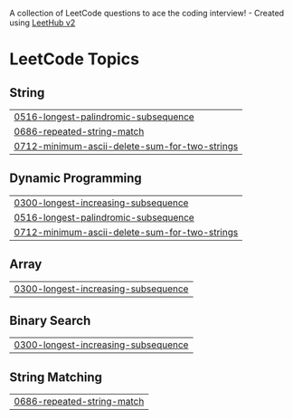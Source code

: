 A collection of LeetCode questions to ace the coding interview! - Created using [LeetHub v2](https://github.com/arunbhardwaj/LeetHub-2.0)
<!---LeetCode Topics Start-->
# LeetCode Topics
## String
|  |
| ------- |
| [0516-longest-palindromic-subsequence](https://github.com/Manan-13/code-archives/tree/master/0516-longest-palindromic-subsequence) |
| [0686-repeated-string-match](https://github.com/Manan-13/code-archives/tree/master/0686-repeated-string-match) |
| [0712-minimum-ascii-delete-sum-for-two-strings](https://github.com/Manan-13/code-archives/tree/master/0712-minimum-ascii-delete-sum-for-two-strings) |
## Dynamic Programming
|  |
| ------- |
| [0300-longest-increasing-subsequence](https://github.com/Manan-13/code-archives/tree/master/0300-longest-increasing-subsequence) |
| [0516-longest-palindromic-subsequence](https://github.com/Manan-13/code-archives/tree/master/0516-longest-palindromic-subsequence) |
| [0712-minimum-ascii-delete-sum-for-two-strings](https://github.com/Manan-13/code-archives/tree/master/0712-minimum-ascii-delete-sum-for-two-strings) |
## Array
|  |
| ------- |
| [0300-longest-increasing-subsequence](https://github.com/Manan-13/code-archives/tree/master/0300-longest-increasing-subsequence) |
## Binary Search
|  |
| ------- |
| [0300-longest-increasing-subsequence](https://github.com/Manan-13/code-archives/tree/master/0300-longest-increasing-subsequence) |
## String Matching
|  |
| ------- |
| [0686-repeated-string-match](https://github.com/Manan-13/code-archives/tree/master/0686-repeated-string-match) |
<!---LeetCode Topics End-->
